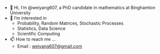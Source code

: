 - 👋 Hi, I’m @weiyang607, a PhD candidate in mathematics at Binghamton University
- 👀 I’m interested in 
  - Probability, Random Matrices, Stochastic Processes
  - Statistics, Data Science
  - Scientific Computing
- 📫 How to reach me ...
  - Email : weiyang607@gmail.com

<!---
weiyang607/weiyang607 is a ✨ special ✨ repository because its `README.md` (this file) appears on your GitHub profile.
You can click the Preview link to take a look at your changes.
--->
